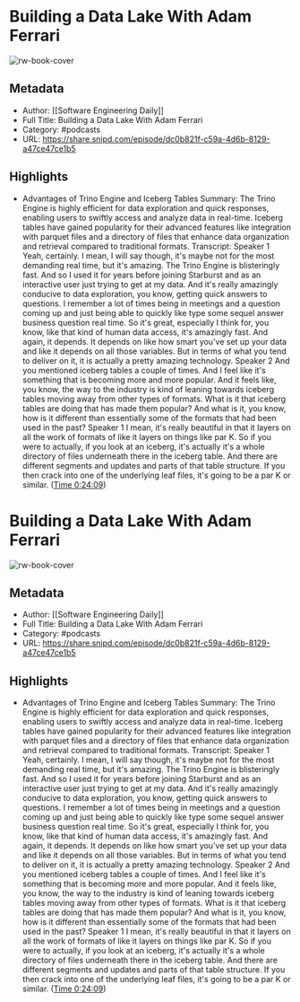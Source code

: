 # Building a Data Lake With Adam Ferrari

![rw-book-cover](https://wsrv.nl/?url=http%3A%2F%2Fsoftwareengineeringdaily.com%2Fwp-content%2Fuploads%2F2024%2F02%2Fsed_logo.png&w=100&h=100)

## Metadata
- Author: [[Software Engineering Daily]]
- Full Title: Building a Data Lake With Adam Ferrari
- Category: #podcasts
- URL: https://share.snipd.com/episode/dc0b821f-c59a-4d6b-8129-a47ce47ce1b5

## Highlights
- Advantages of Trino Engine and Iceberg Tables
  Summary:
  The Trino Engine is highly efficient for data exploration and quick responses, enabling users to swiftly access and analyze data in real-time.
  Iceberg tables have gained popularity for their advanced features like integration with parquet files and a directory of files that enhance data organization and retrieval compared to traditional formats.
  Transcript:
  Speaker 1
  Yeah, certainly. I mean, I will say though, it's maybe not for the most demanding real time, but it's amazing. The Trino Engine is blisteringly fast. And so I used it for years before joining Starburst and as an interactive user just trying to get at my data. And it's really amazingly conducive to data exploration, you know, getting quick answers to questions. I remember a lot of times being in meetings and a question coming up and just being able to quickly like type some sequel answer business question real time. So it's great, especially I think for, you know, like that kind of human data access, it's amazingly fast. And again, it depends. It depends on like how smart you've set up your data and like it depends on all those variables. But in terms of what you tend to deliver on it, it is actually a pretty amazing technology.
  Speaker 2
  And you mentioned iceberg tables a couple of times. And I feel like it's something that is becoming more and more popular. And it feels like, you know, the way to the industry is kind of leaning towards iceberg tables moving away from other types of formats. What is it that iceberg tables are doing that has made them popular? And what is it, you know, how is it different than essentially some of the formats that had been used in the past?
  Speaker 1
  I mean, it's really beautiful in that it layers on all the work of formats of like it layers on things like par K. So if you were to actually, if you look at an iceberg, it's actually it's a whole directory of files underneath there in the iceberg table. And there are different segments and updates and parts of that table structure. If you then crack into one of the underlying leaf files, it's going to be a par K or similar. ([Time 0:24:09](https://share.snipd.com/snip/b5ad3924-805e-4608-b001-00ab86dd3826))
# Building a Data Lake With Adam Ferrari

![rw-book-cover](https://wsrv.nl/?url=http%3A%2F%2Fsoftwareengineeringdaily.com%2Fwp-content%2Fuploads%2F2024%2F02%2Fsed_logo.png&w=100&h=100)

## Metadata
- Author: [[Software Engineering Daily]]
- Full Title: Building a Data Lake With Adam Ferrari
- Category: #podcasts
- URL: https://share.snipd.com/episode/dc0b821f-c59a-4d6b-8129-a47ce47ce1b5

## Highlights
- Advantages of Trino Engine and Iceberg Tables
  Summary:
  The Trino Engine is highly efficient for data exploration and quick responses, enabling users to swiftly access and analyze data in real-time.
  Iceberg tables have gained popularity for their advanced features like integration with parquet files and a directory of files that enhance data organization and retrieval compared to traditional formats.
  Transcript:
  Speaker 1
  Yeah, certainly. I mean, I will say though, it's maybe not for the most demanding real time, but it's amazing. The Trino Engine is blisteringly fast. And so I used it for years before joining Starburst and as an interactive user just trying to get at my data. And it's really amazingly conducive to data exploration, you know, getting quick answers to questions. I remember a lot of times being in meetings and a question coming up and just being able to quickly like type some sequel answer business question real time. So it's great, especially I think for, you know, like that kind of human data access, it's amazingly fast. And again, it depends. It depends on like how smart you've set up your data and like it depends on all those variables. But in terms of what you tend to deliver on it, it is actually a pretty amazing technology.
  Speaker 2
  And you mentioned iceberg tables a couple of times. And I feel like it's something that is becoming more and more popular. And it feels like, you know, the way to the industry is kind of leaning towards iceberg tables moving away from other types of formats. What is it that iceberg tables are doing that has made them popular? And what is it, you know, how is it different than essentially some of the formats that had been used in the past?
  Speaker 1
  I mean, it's really beautiful in that it layers on all the work of formats of like it layers on things like par K. So if you were to actually, if you look at an iceberg, it's actually it's a whole directory of files underneath there in the iceberg table. And there are different segments and updates and parts of that table structure. If you then crack into one of the underlying leaf files, it's going to be a par K or similar. ([Time 0:24:09](https://share.snipd.com/snip/b5ad3924-805e-4608-b001-00ab86dd3826))
